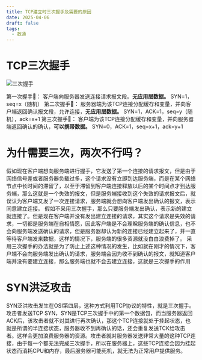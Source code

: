 ```yaml
---
title: TCP建立时三次握手及需要的原因
date: 2025-04-06
draft: false
tags:
  - 数通
---
```


# TCP三次握手

![三次握手](https://blog.mineor.xyz/images/network/tcp_create.png)

第一次握手🤝： 客户端向服务器发送连接请求报文段。**无应用层数据。**
	SYN=1，seq=x（随机）
第二次握手🤝： 服务器端为该TCP连接分配缓存和变量，并向客户端返回确认报文段，允许连接，**无应用层数据。**
	SYN=1，ACK=1，seq=y（随机），ack=x+1
第三次握手🤝： 客户端为该TCP连接分配缓存和变量，并向服务器端返回确认的确认，**可以携带数据。** 
	SYN=0，ACK=1，seq=x+1，ack=y+1


# 为什需要三次，两次不行吗？

假如现在客户端想向服务端进行握手，它发送了第一个连接的请求报文，但是由于网络信号差或者服务器负载过多，这个请求没有立即到达服务端，而是在某个网络节点中长时间的滞留了，以至于滞留到客户端连接释放以后的某个时间点才到达服务端，那么这就是一个失效的报文，但是服务端接收到这个失效的请求报文后，就误认为客户端又发了一次连接请求，服务端就会想向客户端发出确认的报文，表示同意建立连接。
假如不采用三次握手，那么只要服务端发出确认，表示新的建立就连接了。但是现在客户端并没有发出建立连接的请求，其实这个请求是失效的请求，一切都是服务端在自相情愿，因此客户端是不会理睬服务端的确认信息，也不会向服务端发送确认的请求，但是服务器却认为新的连接已经建立起来了，并一直等待客户端发来数据，这样的情况下，服务端的很多资源就没白白浪费掉了。
采用三次握手的办法就是为了防止上述这种情况的发生，比如就在刚才的情况下，客户端不会向服务端发出确认的请求，服务端会因为收不到确认的报文，就知道客户端并没有要建立连接，那么服务端也就不会去建立连接，这就是三次握手的作用

# SYN洪泛攻击
SYN泛洪攻击发生在OSI第四层，这种方式利用TCP协议的特性，就是三次握手。
攻击者发送TCP SYN，SYN是TCP三次握手中的第一个数据包，而当服务器返回ACK后，该攻击者就不对其进行再次确认，那这个TCP连接就处于挂起状态，也就是所谓的半连接状态，服务器收不到再确认的话，还会重复发送TCK给攻击者。这样会更加浪费服务器的资源。攻击者就对服务器发送非常大量的这种TCP连接，由于每一个都无法完成三次握手，所以在服务器上，这些TCP连接会因为挂起状态而消耗CPU和内存，最后服务器可能死机，就无法为正常用户提供服务。